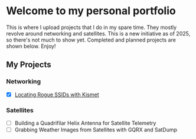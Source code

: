 # Welcome to my personal portfolio

This is where I upload projects that I do in my spare time. They mostly revolve around networking and satellites. This is a new initiative as of 2025, so there's not much to show yet. Completed and planned projects are shown below. Enjoy!

## My Projects

### Networking
* [x] [Locating Rogue SSIDs with Kismet](https://github.com/SeanLehey/Locating-Rogue-SSIDs-with-Kismet)

### Satellites
* [ ] Building a Quadrifilar Helix Antenna for Satellite Telemetry
* [ ] Grabbing Weather Images from Satellites with GQRX and SatDump
